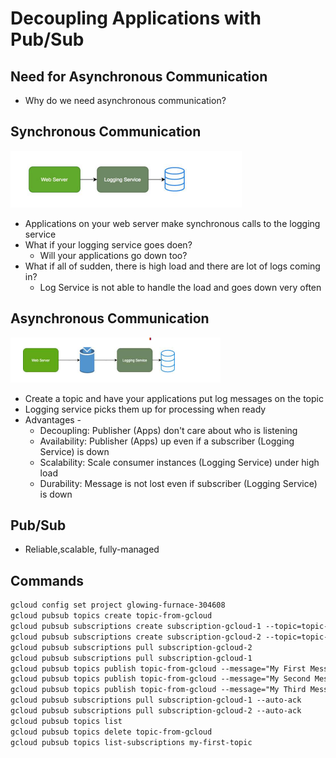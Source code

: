 # Decoupling Applications with Pub/Sub

## Need for Asynchronous Communication
* Why do we need asynchronous communication?


## Synchronous Communication
![alt text](image-33.png)
* Applications on your web server make synchronous calls to the logging service
* What if your logging service goes doen?
  * Will your applications go down too?
* What if all of sudden, there is high load and there are lot of logs coming in?
  * Log Service is not able to handle the load and goes down very often
## Asynchronous Communication
![alt text](image-34.png)
* Create a topic and have your applications put log messages on the topic
* Logging service picks them up for processing when ready
* Advantages - 
  * Decoupling: Publisher (Apps) don't care about who is listening
  * Availability: Publisher (Apps) up even if a subscriber (Logging Service) is down
  * Scalability: Scale consumer instances (Logging Service) under high load
  * Durability: Message is not lost even if subscriber (Logging Service) is down

## Pub/Sub
* Reliable,scalable, fully-managed 

## Commands
```txt
gcloud config set project glowing-furnace-304608
gcloud pubsub topics create topic-from-gcloud
gcloud pubsub subscriptions create subscription-gcloud-1 --topic=topic-from-gcloud
gcloud pubsub subscriptions create subscription-gcloud-2 --topic=topic-from-gcloud
gcloud pubsub subscriptions pull subscription-gcloud-2
gcloud pubsub subscriptions pull subscription-gcloud-1
gcloud pubsub topics publish topic-from-gcloud --message="My First Message"
gcloud pubsub topics publish topic-from-gcloud --message="My Second Message"
gcloud pubsub topics publish topic-from-gcloud --message="My Third Message"
gcloud pubsub subscriptions pull subscription-gcloud-1 --auto-ack
gcloud pubsub subscriptions pull subscription-gcloud-2 --auto-ack
gcloud pubsub topics list
gcloud pubsub topics delete topic-from-gcloud
gcloud pubsub topics list-subscriptions my-first-topic
```